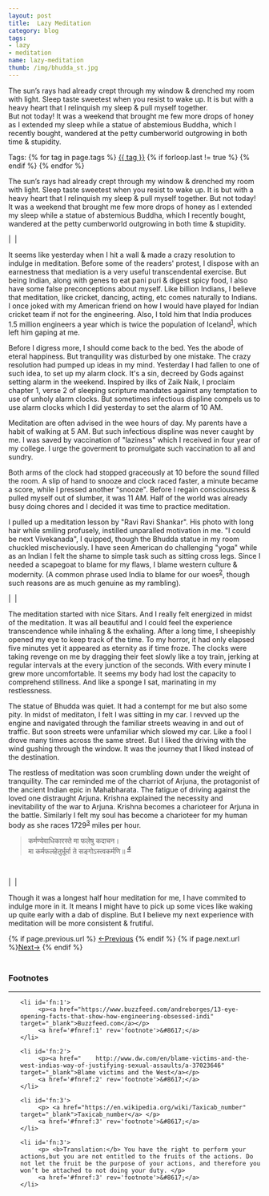```yaml
---
layout: post
title:  Lazy Meditation 
category: blog
tags:
- lazy 
- meditation
name: lazy-meditation
thumb: /img/bhudda_st.jpg
---
```



The sun’s rays had already crept through my window & drenched my room with light. Sleep taste sweetest when you resist to wake up. It is but with a heavy heart that I relinquish my sleep & pull myself together. <br>But not today! It was a weekend that brought me few more drops of honey as I extended my sleep while a statue of abstemious Buddha, which I recently bought, wandered at the petty cumberworld outgrowing in both time & stupidity.
  
  <!-- truncate_here -->
<p>Tags: {% for tag in page.tags %} <a class="mytag" href="/tag/{{ tag }}" title="View posts tagged with &quot;{{ tag }}&quot;">{{ tag }}</a>  {% if forloop.last != true %} {% endif %} {% endfor %} </p>


The sun’s rays had already crept through my window & drenched my room with light. Sleep taste sweetest when you resist to wake up. It is but with a heavy heart that I relinquish my sleep & pull myself together. But not today! It was a weekend that brought me few more drops of honey as I extended my sleep while a statue of abstemious Buddha, which I recently bought, wandered at the petty cumberworld outgrowing in both time & stupidity.

| <img align="center" src="{{ root_url }}/img/bhudda_st.jpg" alt="" /> |

It seems like yesterday when I hit a wall & made a crazy resolution to indulge in meditation. Before some of the readers' protest, I dispose with an earnestness that mediation is a very useful transcendental exercise. But being Indian, along with genes to eat pani puri & digest spicy food, I also have some false preconceptions about myself. Like billion Indians, I believe that meditation, like cricket, dancing, acting, etc comes naturally to Indians. I once joked with my American friend on how I would have played for Indian cricket team if not for the engineering. Also, I told him that India produces 1.5 million engineers a year which is twice the population of Iceland<sup><a href='#fn:1' rel='footnote'>1</a></sup>, which left him gaping at me.

Before I digress more, I should come back to the bed. Yes the abode of eteral happiness. But tranquility was disturbed by one mistake. The crazy resolution had pumped up ideas in my mind. Yesterday I had fallen to one of such idea, to set up my alarm clock. It's a sin, decreed by Gods against setting alarm in the weekend. Inspired by ilks of Zaik Naik, I proclaim chapter 1, verse 2 of sleeping scripture mandates against any temptation to use of unholy alarm clocks. But sometimes infectious displine compels us to use alarm clocks which I did yesterday to set the alarm of 10 AM.

Meditation are often advised in the wee hours of day. My parents have a habit of walking at 5 AM. But such infectious displine was never caught by me. I was saved by vaccination of "laziness" which I received in four year of my college. I urge the goverment to promulgate such vaccination to all and sundry.  


Both arms of the clock had stopped graceously at 10 before the sound filled the room. A slip of hand to snooze and clock raced faster, a minute became a score, while I pressed another "snooze". Before I regain consciousness & pulled myself out of slumber, it was 11 AM. Half of the world was already busy doing chores and I decided it was time to practice meditation. 

I pulled up a meditation lesson by "Ravi Ravi Shankar". His photo with long hair while smiling profusely, instilled unparalled motivation in me. "I could be next Vivekanada", I quipped, though the Bhudda statue in my room chuckled mischeviously. I have seen American do challenging "yoga" while as an Indian I felt the shame to simple task such as sitting cross legs. Since I needed a scapegoat to blame for my flaws, I blame western culture & modernity. (A common phrase used India to blame for our woes<sup><a href='#fn:2' rel='footnote'>2</a></sup>, though such reasons are as much genuine as my rambling). 

| <img align="center" src="{{ root_url }}/img/dog_yoga.jpg" alt="" /> |


The meditation started with nice Sitars. And I really felt energized in midst of the meditation. It was all beautiful and I could feel the experience transcendence while inhaling & the exhaling. After a long time, I sheepishly opened my eye to keep track of the time. To my horror, it had only elapsed five minutes yet it appeared as eternity as if time froze. The clocks were taking revenge on me by dragging their feet slowly like a toy train, jerking at regular intervals at the every junction of the seconds. With every minute I grew more uncomfortable. It seems my body had lost the capacity to comprehend stillness. And like a sponge I sat, marinating in my restlessness. 

The statue of Bhudda was quiet. It had a contempt for me but also some pity. In midst of meditaton, I felt I was sitting in my car. I revved up the engine and navigated through the familiar streets weaving in and out of traffic. But soon streets were unfamiliar which slowed my car. Like a fool I drove many times across the same street. But I liked the driving with the wind gushing through the window. It was the journey that I liked instead of the destination. 

The restless of meditation was soon crumbling down under the weight of tranquility. The car reminded me of the charriot of Arjuna, the protagonist of the ancient Indian epic in Mahabharata. The fatigue of driving against the loved one distraught Arjuna. Krishna explained the necessity and inevitability of the war to Arjuna. Krishna becomes a charioteer for Arjuna in the battle. Similarly I felt my soul has become a charioteer for my human body as she races 1729<sup><a href='#fn:3' rel='footnote'>3</a></sup> miles per hour.  

<blockquote>
कर्मण्येवाधिकारस्ते मा फलेषु कदाचन।
<br>मा कर्मफलहेतुर्भूर्मा ते सङ्गोऽस्त्वकर्मणि॥
<sup><a href='#fn:4' rel='footnote'>4</a></sup><br>
</blockquote><br>


| <img align="center" src="{{ root_url }}/img/gita.jpg" alt="" /> |



<p>Though it was a longest half hour meditation for me, I have commited to indulge more in it. It means I might have to pick up some vices like waking up quite early with a dab of displine. But I believe my next experience with meditation will be more consistent & frutiful. </p>


<nav class="pagination clear" style="padding-bottom:20px;">
{% if page.previous.url %} <a class="prev-item" href="{{page.previous.url}}" title="Previous Post: {{page.previous.title}}">&larr;Previous</a>   {% endif %}  {% if page.next.url %}<a class="next-item" href="{{page.next.url}}" title="Next Post: {{page.next.title}}">Next&rarr;</a>         {% endif %}
</nav>



<div class='footnotes'><h3>Footnotes</h3><hr />
  <ol>


    <li id='fn:1'>
         <p><a href="https://www.buzzfeed.com/andreborges/13-eye-opening-facts-that-show-how-engineering-obsessed-indi" target="_blank">Buzzfeed.com</a></p>
         <a href='#fnref:1' rev='footnote'>&#8617;</a>
    </li>
    
    <li id='fn:2'>
         <p><a href="    http://www.dw.com/en/blame-victims-and-the-west-indias-way-of-justifying-sexual-assaults/a-37023646" target="_blank">Blame victims and the West</a></p>
         <a href='#fnref:2' rev='footnote'>&#8617;</a>
    </li>
    
    <li id='fn:3'>
         <p> <a href="https://en.wikipedia.org/wiki/Taxicab_number" target="_blank">Taxicab_number</a> </p>
         <a href='#fnref:3' rev='footnote'>&#8617;</a>
    </li>
    
    <li id='fn:3'>
         <p> <b>Translation:</b> You have the right to perform your actions,but you are not entitled to the fruits of the actions. Do not let the fruit be the purpose of your actions, and therefore you won’t be attached to not doing your duty. </p>
         <a href='#fnref:3' rev='footnote'>&#8617;</a>
    </li>
    
    
  </ol>
</div>
